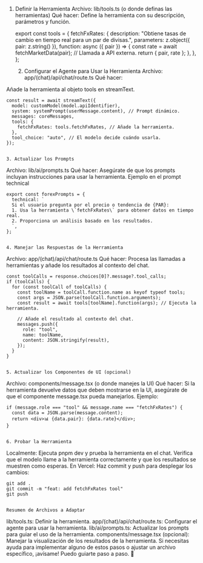 1. Definir la Herramienta
Archivo: lib/tools.ts (o donde definas las herramientas)
Qué hacer:
Define la herramienta con su descripción, parámetros y función.


    export const tools = {
      fetchFxRates: {
        description: "Obtiene tasas de cambio en tiempo real para un par de divisas.",
        parameters: z.object({ pair: z.string() }),
        function: async ({ pair }) => {
          const rate = await fetchMarketData(pair); // Llamada a API externa.
          return { pair, rate };
        },
      },
    };


    2. Configurar el Agente para Usar la Herramienta
Archivo: app/(chat)/api/chat/route.ts
Qué hacer:

Añade la herramienta al objeto tools en streamText.


    const result = await streamText({
      model: customModel(model.apiIdentifier),
      system: systemPrompt(userMessage.content), // Prompt dinámico.
      messages: coreMessages,
      tools: {
        fetchFxRates: tools.fetchFxRates, // Añade la herramienta.
      },
      tool_choice: "auto", // El modelo decide cuándo usarla.
    });


    3. Actualizar los Prompts
Archivo: lib/ai/prompts.ts
Qué hacer:
Asegúrate de que los prompts incluyan instrucciones para usar la herramienta.
Ejemplo en el prompt technical

    export const forexPrompts = {
      technical: `
      Si el usuario pregunta por el precio o tendencia de {PAR}:
      1. Usa la herramienta \`fetchFxRates\` para obtener datos en tiempo real.
      2. Proporciona un análisis basado en los resultados.
      `,
    };


    4. Manejar las Respuestas de la Herramienta
Archivo: app/(chat)/api/chat/route.ts
Qué hacer:
Procesa las llamadas a herramientas y añade los resultados al contexto del chat.


    const toolCalls = response.choices[0]?.message?.tool_calls;
    if (toolCalls) {
      for (const toolCall of toolCalls) {
        const toolName = toolCall.function.name as keyof typeof tools;
        const args = JSON.parse(toolCall.function.arguments);
        const result = await tools[toolName].function(args); // Ejecuta la herramienta.
        
        // Añade el resultado al contexto del chat.
        messages.push({
          role: "tool",
          name: toolName,
          content: JSON.stringify(result),
        });
      }
    }


    5. Actualizar los Componentes de UI (opcional)
Archivo: components/message.tsx (o donde manejes la UI)
Qué hacer:
Si la herramienta devuelve datos que deben mostrarse en la UI, asegúrate de que el componente message.tsx pueda manejarlos.
Ejemplo:

    if (message.role === "tool" && message.name === "fetchFxRates") {
      const data = JSON.parse(message.content);
      return <div>📊 {data.pair}: {data.rate}</div>;
    }


    6. Probar la Herramienta
Localmente:
Ejecuta pnpm dev y prueba la herramienta en el chat.
Verifica que el modelo llame a la herramienta correctamente y que los resultados se muestren como esperas.
En Vercel:
Haz commit y push para desplegar los cambios:

    git add .
    git commit -m "feat: add fetchFxRates tool"
    git push


    Resumen de Archivos a Adaptar
lib/tools.ts: Definir la herramienta.
app/(chat)/api/chat/route.ts: Configurar el agente para usar la herramienta.
lib/ai/prompts.ts: Actualizar los prompts para guiar el uso de la herramienta.
components/message.tsx (opcional): Manejar la visualización de los resultados de la herramienta.
Si necesitas ayuda para implementar alguno de estos pasos o ajustar un archivo específico, ¡avísame! Puedo guiarte paso a paso. 🚀